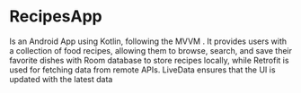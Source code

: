 # RecipesApp
Is an Android App using Kotlin, following the MVVM . It provides users with a collection of food recipes, allowing them to browse, search, and save their favorite dishes with Room database to store recipes locally, while Retrofit is used for fetching data from remote APIs. LiveData ensures that the UI is updated with the latest data
